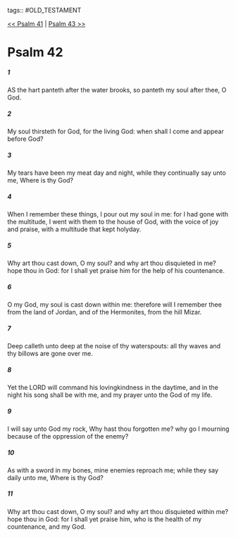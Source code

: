 tags:: #OLD_TESTAMENT

[<< Psalm 41](OLD_TESTAMENT/19_Psalms/Psalm_41.md) | [Psalm 43 >>](OLD_TESTAMENT/19_Psalms/Psalm_43.md)

# Psalm 42

##### 1

AS the hart panteth after the water brooks, so panteth my soul after thee, O God.

##### 2

My soul thirsteth for God, for the living God: when shall I come and appear before God?

##### 3

My tears have been my meat day and night, while they continually say unto me, Where is thy God?

##### 4

When I remember these things, I pour out my soul in me: for I had gone with the multitude, I went with them to the house of God, with the voice of joy and praise, with a multitude that kept holyday.

##### 5

Why art thou cast down, O my soul? and why art thou disquieted in me? hope thou in God: for I shall yet praise him for the help of his countenance.

##### 6

O my God, my soul is cast down within me: therefore will I remember thee from the land of Jordan, and of the Hermonites, from the hill Mizar.

##### 7

Deep calleth unto deep at the noise of thy waterspouts: all thy waves and thy billows are gone over me.

##### 8

Yet the LORD will command his lovingkindness in the daytime, and in the night his song shall be with me, and my prayer unto the God of my life.

##### 9

I will say unto God my rock, Why hast thou forgotten me? why go I mourning because of the oppression of the enemy?

##### 10

As with a sword in my bones, mine enemies reproach me; while they say daily unto me, Where is thy God?

##### 11

Why art thou cast down, O my soul? and why art thou disquieted within me? hope thou in God: for I shall yet praise him, who is the health of my countenance, and my God.
